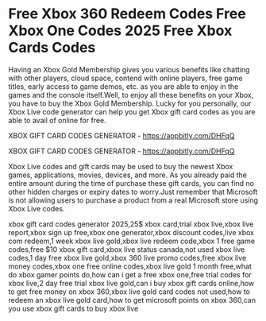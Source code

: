 # Free Xbox 360 Redeem Codes Free Xbox One Codes 2025 Free Xbox Cards Codes

Having an Xbox Gold Membership gives you various benefits like chatting with other players, cloud space, contend with online players, free game titles, early access to game demos, etc. as you are able to enjoy in the games and the console itself.Well, to enjoy all these benefits on your Xbox, you have to buy the Xbox Gold Membership. Lucky for you personally, our Xbox Live code generator can help you get Xbox gift card codes as you are able to avail of online for free.

XBOX GIFT CARD CODES GENERATOR - https://appbitly.com/DHFqQ


XBOX GIFT CARD CODES GENERATOR - https://appbitly.com/DHFqQ

Xbox Live codes and gift cards may be used to buy the newest Xbox games, applications, movies, devices, and more. As you already paid the entire amount during the time of purchase these gift cards, you can find no other hidden charges or expiry dates to worry.Just remember that Microsoft is not allowing users to purchase a product from a real Microsoft store using Xbox Live codes.

xbox gift card codes generator 2025,25$ xbox card,trial xbox live,xbox live report,xbox sign up free,xbox one generator,xbox discount codes,live xbox com redeem,1 week xbox live gold,xbox live redeem code,xbox 1 free game codes,free $10 xbox gift card,xbox live status canada,not used xbox live codes,1 day free xbox live gold,xbox 360 live promo codes,free xbox live money codes,xbox one free online codes,xbox live gold 1 month free,what do xbox gamer points do,how can i get a free xbox one,free trial codes for xbox live,2 day free trial xbox live gold,can i buy xbox gift cards online,how to get free money on xbox 360,xbox live gold card codes not used,how to redeem an xbox live gold card,how to get microsoft points on xbox 360,can you use xbox gift cards to buy xbox live
